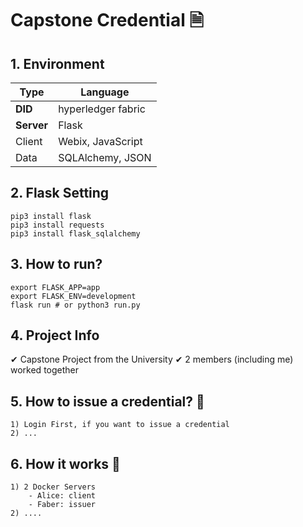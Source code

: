 # Capstone Credential 🗎

## 1. Environment

| Type       | Language           |
| ---------- | ------------------ |
| **DID**    | hyperledger fabric |
| **Server** | Flask              |
| Client     | Webix, JavaScript  |
| Data       | SQLAlchemy, JSON   |

## 2. Flask Setting

```
pip3 install flask
pip3 install requests
pip3 install flask_sqlalchemy
```

## 3. How to run?

```
export FLASK_APP=app
export FLASK_ENV=development
flask run # or python3 run.py
```

## 4. Project Info

✔ Capstone Project from the University
✔ 2 members (including me) worked together

## 5. How to issue a credential? 🤔

    1) Login First, if you want to issue a credential
    2) ...

## 6. How it works 🙋

    1) 2 Docker Servers
        - Alice: client
        - Faber: issuer
    2) ....
